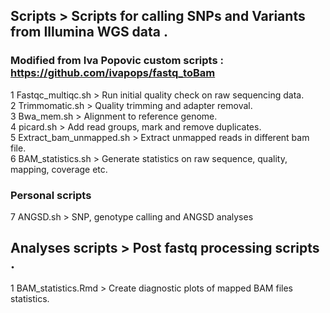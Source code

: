 ## Scripts > Scripts for calling SNPs and Variants from Illumina WGS data .

### Modified from Iva Popovic custom scripts : https://github.com/ivapops/fastq_toBam

1 Fastqc_multiqc.sh > Run initial quality check on raw sequencing data.  
2 Trimmomatic.sh > Quality trimming and adapter removal.  
3 Bwa_mem.sh > Alignment to reference genome.  
4 picard.sh > Add read groups, mark and remove duplicates.  
5 Extract_bam_unmapped.sh > Extract unmapped reads in different bam file.  
6 BAM_statistics.sh > Generate statistics on raw sequence, quality, mapping, coverage etc. 

### Personal scripts

7 ANGSD.sh > SNP, genotype calling and ANGSD analyses  

## Analyses scripts > Post fastq processing scripts .

1 BAM_statistics.Rmd > Create diagnostic plots of mapped BAM files statistics.  



